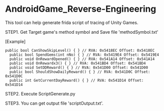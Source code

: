 # AndroidGame_Reverse-Engineering

This tool can help generate frida script of tracing of Unity Games.

STEP1.
  Get Target game's method symbol and Save file 'methodSymbol.txt'
  
  [Example]
   
    public bool CanShowSkipLevel() { } // RVA: 0x5418EC Offset: 0x5418EC
	  public bool SpendGems(int nNo) { } // RVA: 0x5419E4 Offset: 0x5419E4
	  public void OnRewardOpened() { } // RVA: 0x541A14 Offset: 0x541A14
	  public void OnRewardx3() { } // RVA: 0x541BD4 Offset: 0x541BD4
	  public void SetDDReward() { } // RVA: 0x541D00 Offset: 0x541D00
	  public bool ShouldShowDailyReward() { } // RVA: 0x541D0C Offset: 0x541D0C
	  public int GetCurrentDayReward() { } // RVA: 0x541D14 Offset: 0x541D14
    
    
STEP2.
  Execute ScriptGenerate.py
  
  
STEP3.
  You can get output file 'scriptOutput.txt'.
  
  
  
  
